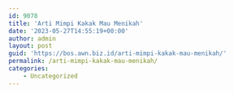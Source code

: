 ```yaml
---
id: 9078
title: 'Arti Mimpi Kakak Mau Menikah'
date: '2023-05-27T14:55:19+00:00'
author: admin
layout: post
guid: 'https://bos.awn.biz.id/arti-mimpi-kakak-mau-menikah/'
permalink: /arti-mimpi-kakak-mau-menikah/
categories:
    - Uncategorized
---
```


